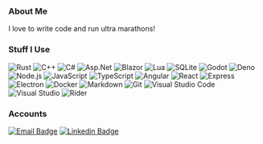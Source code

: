 ### About Me

I love to write code and run ultra marathons!

### Stuff I Use

![Rust](https://img.shields.io/badge/-Rust-000?&logo=rust)
![C++](https://img.shields.io/badge/-C++-000?&logo=cplusplus)
![C#](https://img.shields.io/badge/-C%23-000?&logo=dotnet)
![Asp.Net](https://img.shields.io/badge/-Asp.Net-000?&logo=dotnet)
![Blazor](https://img.shields.io/badge/-Blazor-000?&logo=blazor)
![Lua](https://img.shields.io/badge/-Lua-000?&logo=lua)
![SQLite](https://img.shields.io/badge/-SQLite-000?&logo=sqlite)
![Godot](https://img.shields.io/badge/-Godot-000?&logo=godotengine)
![Deno](https://img.shields.io/badge/-Deno-000?&logo=deno)
![Node.js](https://img.shields.io/badge/-Node.js-000?&logo=node.js)
![JavaScript](https://img.shields.io/badge/JavaScript-000?logo=JavaScript)
![TypeScript](https://img.shields.io/badge/-TypeScript-000?&logo=TypeScript)
![Angular](https://img.shields.io/badge/-Angular-000?&logo=angular)
![React](https://img.shields.io/badge/-React-000?&logo=React)
![Express](https://img.shields.io/badge/-Express-000?&logo=Express)
![Electron](https://img.shields.io/badge/-Electron-000?&logo=Electron)
![Docker](https://img.shields.io/badge/-Docker-000?&logo=Docker)
![Markdown](https://img.shields.io/badge/-Markdown-000?&logo=markdown)
![Git](https://img.shields.io/badge/-Git-000?&logo=git)
![Visual Studio Code](https://img.shields.io/badge/-Visual%20Studio%20Code-000)
![Visual Studio](https://img.shields.io/badge/-Visual%20Studio-000)
![Rider](https://img.shields.io/badge/-Rider-000?logo=Rider)

### Accounts

[![Email Badge](https://img.shields.io/badge/frankhaledevelops@gmail.com-223344?style=flat-square&logo=Gmail&logoColor=white&link=mailto:frankhaledevelops@gmail.com)](mailto:frankhaledevelops@gmail.com)
[![Linkedin Badge](https://img.shields.io/badge/-frankhale-blue?style=flat-square&logo=Linkedin&logoColor=white&link=https://www.linkedin.com/in/frank-hale-baa619244/)](https://www.linkedin.com/in/frank-hale-baa619244/)
